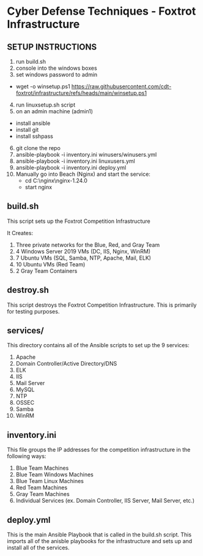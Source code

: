 # Cyber Defense Techniques - Foxtrot Infrastructure

## SETUP INSTRUCTIONS
1. run build.sh
2. console into the windows boxes
3. set windows password to admin
  - wget -o winsetup.ps1 https://raw.githubusercontent.com/cdt-foxtrot/infrastructure/refs/heads/main/winsetup.ps1
4. run linuxsetup.sh script
5. on an admin machine (admin1)
  - install ansible
  - install git
  - install sshpass
6. git clone the repo
7. ansible-playbook -i inventory.ini winusers/winusers.yml
8. ansible-playbook -i inventory.ini linuxusers.yml
9. ansible-playbook -i inventory.ini deploy.yml
10. Manually go into Beach (Nginx) and start the service:
    - cd C:\nginx\nginx-1.24.0
    - start nginx

## build.sh
This script sets up the Foxtrot Competition Infrastructure

It Creates:
1. Three private networks for the Blue, Red, and Gray Team
2. 4 Windows Server 2019 VMs (DC, IIS, Nginx, WinRM)
3. 7 Ubuntu VMs (SQL, Samba, NTP, Apache, Mail, ELK)
4. 10 Ubuntu VMs (Red Team)
5. 2 Gray Team Containers

## destroy.sh
This script destroys the Foxtrot Competition Infrastructure. This is primarily for testing purposes.

## services/
This directory contains all of the Ansible scripts to set up the 9 services:
1. Apache
2. Domain Controller/Active Directory/DNS
3. ELK
4. IIS
5. Mail Server
6. MySQL
7. NTP
8. OSSEC
9. Samba
10. WinRM

## inventory.ini
This file groups the IP addresses for the competition infrastructure in the following ways:

1. Blue Team Machines
2. Blue Team Windows Machines
3. Blue Team Linux Machines
4. Red Team Machines
5. Gray Team Machines
6. Individual Services (ex. Domain Controller, IIS Server, Mail Server, etc.)

## deploy.yml
This is the main Ansible Playbook that is called in the build.sh script. This imports all of the anisble playbooks for the infrastructure and sets up and install all of the services.

